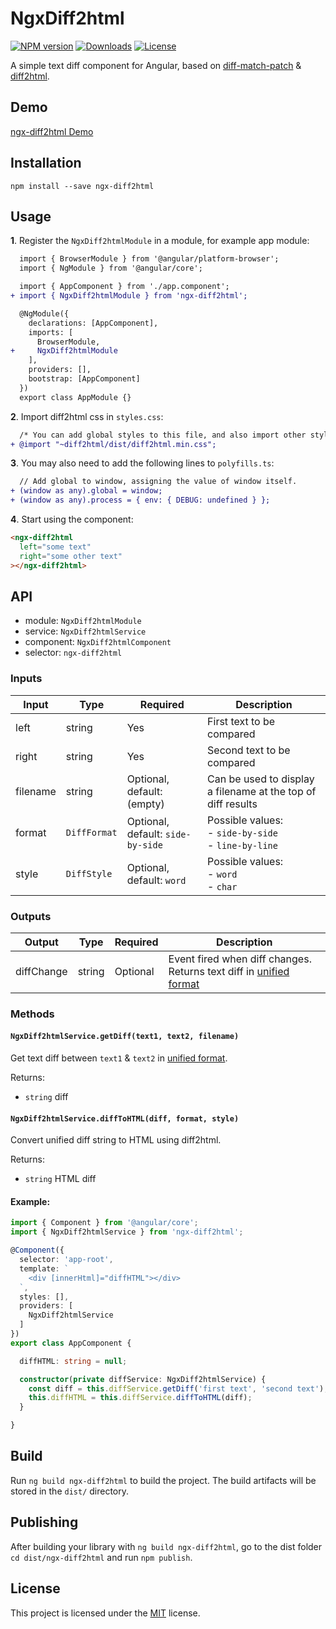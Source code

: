 # NgxDiff2html

[![NPM version](https://img.shields.io/npm/v/ngx-diff2html)](https://www.npmjs.com/package/ngx-diff2html)
[![Downloads](https://img.shields.io/npm/dt/ngx-diff2html)](https://www.npmjs.com/package/ngx-diff2html)
[![License](https://img.shields.io/npm/l/ngx-diff2html)](LICENSE)

A simple text diff component for Angular, based on [diff-match-patch](https://github.com/google/diff-match-patch) & [diff2html](https://github.com/rtfpessoa/diff2html).

## Demo

[ngx-diff2html Demo](https://axel-dev.github.io/ngx-diff2html)

## Installation

```
npm install --save ngx-diff2html
```

## Usage

**1**. Register the `NgxDiff2htmlModule` in a module, for example app module:

```diff
  import { BrowserModule } from '@angular/platform-browser';
  import { NgModule } from '@angular/core';

  import { AppComponent } from './app.component';
+ import { NgxDiff2htmlModule } from 'ngx-diff2html';

  @NgModule({
    declarations: [AppComponent],
    imports: [
      BrowserModule,
+     NgxDiff2htmlModule
    ],
    providers: [],
    bootstrap: [AppComponent]
  })
  export class AppModule {}
```

**2**. Import diff2html css in `styles.css`:

```diff
  /* You can add global styles to this file, and also import other style files */
+ @import "~diff2html/dist/diff2html.min.css";
```

**3**. You may also need to add the following lines to `polyfills.ts`:

```diff
  // Add global to window, assigning the value of window itself.
+ (window as any).global = window;
+ (window as any).process = { env: { DEBUG: undefined } };
```

**4**. Start using the component:

```html
<ngx-diff2html
  left="some text"
  right="some other text"
></ngx-diff2html>
```

## API

- module: `NgxDiff2htmlModule`
- service: `NgxDiff2htmlService`
- component: `NgxDiff2htmlComponent`
- selector: `ngx-diff2html`

### Inputs

| Input                | Type              | Required                             | Description
| -------------------- | ----------------- | ------------------------------------ | --------------------------
| left                 | string            | Yes                                  | First text to be compared
| right                | string            | Yes                                  | Second text to be compared
| filename             | string            | Optional, default: ` ` (empty)       | Can be used to display a filename at the top of diff results
| format               | `DiffFormat`      | Optional, default: `side-by-side`    | Possible values:<br> - `side-by-side`<br> - `line-by-line`
| style                | `DiffStyle`       | Optional, default: `word`            | Possible values:<br> - `word`<br> - `char`

### Outputs

| Output               | Type              | Required                             | Description
| -------------------- | ----------------- | ------------------------------------ | --------------------------
| diffChange           | string            | Optional                             | Event fired when diff changes. Returns text diff in [unified format](http://fileformats.archiveteam.org/wiki/Unified_diff)

### Methods

#### `NgxDiff2htmlService.getDiff(text1, text2, filename)`

Get text diff between `text1` & `text2` in [unified format](http://fileformats.archiveteam.org/wiki/Unified_diff).

Returns:
- `string` diff

#### `NgxDiff2htmlService.diffToHTML(diff, format, style)`

Convert unified diff string to HTML using diff2html.

Returns:
- `string` HTML diff

#### Example:

```typescript
import { Component } from '@angular/core';
import { NgxDiff2htmlService } from 'ngx-diff2html';

@Component({
  selector: 'app-root',
  template: `
    <div [innerHtml]="diffHTML"></div>
  `,
  styles: [],
  providers: [
    NgxDiff2htmlService
  ]
})
export class AppComponent {

  diffHTML: string = null;

  constructor(private diffService: NgxDiff2htmlService) {
    const diff = this.diffService.getDiff('first text', 'second text');
    this.diffHTML = this.diffService.diffToHTML(diff);
  }

}
```

## Build

Run `ng build ngx-diff2html` to build the project. The build artifacts will be stored in the `dist/` directory.

## Publishing

After building your library with `ng build ngx-diff2html`, go to the dist folder `cd dist/ngx-diff2html` and run `npm publish`.

## License

This project is licensed under the [MIT](LICENSE) license.
